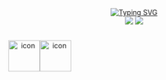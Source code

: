 <div align="center">
<div>
<a href="https://git.io/typing-svg"><img src="https://readme-typing-svg.herokuapp.com?font=Fira+Code&size=24&duration=2000&pause=500&color=F7CB00&width=100&lines=fsvboas" alt="Typing SVG" /></a>
</div>

<div>
<a href="https://www.linkedin.com/in/fsvboas/"><img src="https://img.shields.io/badge/LinkedIn-0077B5?style=for-the-badge&logo=linkedin&logoColor=white" /></a>
<a href="mailto: fsvboas.dev@gmail.com"><img src="https://img.shields.io/badge/Gmail-D14836?style=for-the-badge&logo=gmail&logoColor=white"/></a>
</div>

  ##
  
<div style="display: flex; align-items: flex-start;"><img src="https://techstack-generator.vercel.app/react-icon.svg" alt="icon" width="63" height="63" /><img src="https://techstack-generator.vercel.app/ts-icon.svg" alt="icon" width="63" height="63" /></div>
